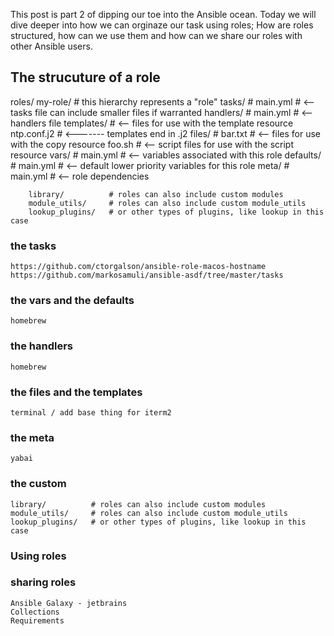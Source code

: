 This post is part 2 of dipping our toe into the Ansible ocean. 
Today we will dive deeper into how we can orginaze our task using roles; 
How are roles structured, how can we use them and how can we share our roles with other Ansible users. 

## The strucuture of a role

roles/
    my-role/               # this hierarchy represents a "role"
        tasks/            #
            main.yml      #  <-- tasks file can include smaller files if warranted
        handlers/         #
            main.yml      #  <-- handlers file
        templates/        #  <-- files for use with the template resource
            ntp.conf.j2   #  <------- templates end in .j2
        files/            #
            bar.txt       #  <-- files for use with the copy resource
            foo.sh        #  <-- script files for use with the script resource
        vars/             #
            main.yml      #  <-- variables associated with this role
        defaults/         #
            main.yml      #  <-- default lower priority variables for this role
        meta/             #
            main.yml      #  <-- role dependencies

        library/          # roles can also include custom modules
        module_utils/     # roles can also include custom module_utils
        lookup_plugins/   # or other types of plugins, like lookup in this case

### the tasks
    https://github.com/ctorgalson/ansible-role-macos-hostname
    https://github.com/markosamuli/ansible-asdf/tree/master/tasks

### the vars and the defaults
    homebrew

### the handlers
    homebrew

### the files and the templates
    terminal / add base thing for iterm2

### the meta
    yabai

### the custom
    library/          # roles can also include custom modules
    module_utils/     # roles can also include custom module_utils
    lookup_plugins/   # or other types of plugins, like lookup in this case

### Using roles

### sharing roles
    Ansible Galaxy - jetbrains
    Collections
    Requirements
